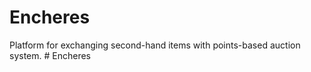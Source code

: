 # Encheres
Platform for exchanging second-hand items with points-based auction system.
#   E n c h e r e s  
 